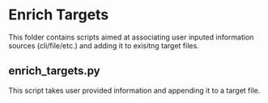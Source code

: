 # Enrich Targets

This folder contains scripts aimed at associating user inputed information sources (cli/file/etc.) and adding it to exisitng target files.

## enrich_targets.py

This script takes user provided information and appending it to a target file.
